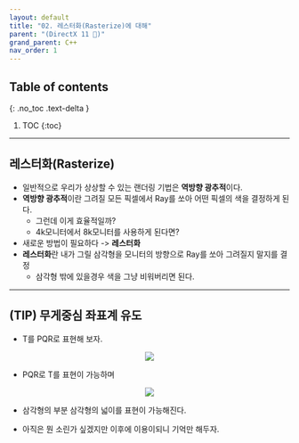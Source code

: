 ```yaml
---
layout: default
title: "02. 레스터화(Rasterize)에 대해"
parent: "(DirectX 11 🎇)"
grand_parent: C++
nav_order: 1
---
```


## Table of contents
{: .no_toc .text-delta }

1. TOC
{:toc}

---

## 레스터화(Rasterize)

* 일반적으로 우리가 상상할 수 있는 랜더링 기법은 **역방향 광추적**이다.
* **역방향 광추적**이란 그려질 모든 픽셀에서 Ray를 쏘아 어떤 픽셀의 색을 결정하게 된다.
    * 그런데 이게 효율적일까?
    * 4k모니터에서 8k모니터를 사용하게 된다면?
* 새로운 방법이 필요하다 -> **레스터화**
* **레스터화**란 내가 그릴 삼각형을 모니터의 방향으로 Ray를 쏘아 그려질지 말지를 결정
    * 삼각형 밖에 있을경우 색을 그냥 비워버리면 된다.

---

## (TIP) 무게중심 좌표계 유도

* T를 PQR로 표현해 보자.

<p align="center">
  <img src="https://taehyungs-programming-blog.github.io/blog/assets/images/cpp/d11/d11-2-1.jpg"/>
</p>

* PQR로 T를 표현이 가능하며

<p align="center">
  <img src="https://taehyungs-programming-blog.github.io/blog/assets/images/cpp/d11/d11-2-2.jpg"/>
</p>

* 삼각형의 부분 삼각형의 넓이를 표현이 가능해진다.

* 아직은 뭔 소린가 싶겠지만 이후에 이용이되니 기억만 해두자.